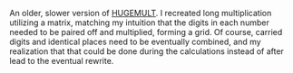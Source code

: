 An older, slower version of [HUGEMULT](../HUGEMULT). I recreated long multiplication utilizing a matrix, matching my intuition that the digits in each number needed to be paired off and multiplied, forming a grid. Of course, carried digits and identical places need to be eventually combined, and my realization that that could be done during the calculations instead of after lead to the eventual rewrite.
